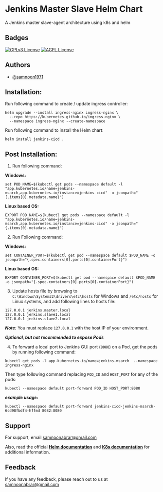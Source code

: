 # Jenkins Master Slave Helm Chart
A Jenkins master slave-agent architecture using k8s and helm



## Badges

[![GPLv3 License](https://img.shields.io/badge/License-GPL%20v3-yellow.svg)](https://opensource.org/licenses/)
[![AGPL License](https://img.shields.io/badge/license-AGPL-blue.svg)](http://www.gnu.org/licenses/agpl-3.0)



## Authors

- [@samnoon1971](https://www.github.com/samnoon1971)


## Installation:

Run following command to create / update ingress controller:

```
helm upgrade --install ingress-nginx ingress-nginx \
  --repo https://kubernetes.github.io/ingress-nginx \
  --namespace ingress-nginx --create-namespace
```
Run following command to install the Helm chart:


```
helm install jenkins-cicd .  
```

## Post Installation:
1. Run following command:

**Windows:**
```
set POD_NAME=$(kubectl get pods --namespace default -l "app.kubernetes.io/name=jenkins-msarch,app.kubernetes.io/instance=jenkins-cicd" -o jsonpath="{.items[0].metadata.name}")
```
**Linux based OS:**
```
EXPORT POD_NAME=$(kubectl get pods --namespace default -l "app.kubernetes.io/name=jenkins-msarch,app.kubernetes.io/instance=jenkins-cicd" -o jsonpath="{.items[0].metadata.name}")
```
2. Run Following command:

**Windows:**
```
set CONTAINER_PORT=$(kubectl get pod --namespace default $POD_NAME -o jsonpath="{.spec.containers[0].ports[0].containerPort}")
```
**Linux based OS:**
```
EXPORT CONTAINER_PORT=$(kubectl get pod --namespace default $POD_NAME -o jsonpath="{.spec.containers[0].ports[0].containerPort}")
```
3. Update hosts file by browsing to `C:\Windows\System32\drivers\etc\hosts` for Windows and `/etc/hosts` for Linux systems, and add following lines to hosts file:

```
127.0.0.1 jenkins.master.local
127.0.0.1 jenkins.slave1.local
127.0.0.1 jenkins.slave2.local
```
***Note:*** You must replace `127.0.0.1` with the host IP of your environment.

***Optional, but not recommended to expose Pods***

4. To forward a local port to Jenkins GUI port (`8080`) on a Pod, get the pods by running following command:

```
kubectl get pods -l app.kubernetes.io/name=jenkins-msarch  --namespace ingress-nginx
```
Then type following command replacing `POD_ID` and `HOST_PORT` for any of the pods:

```
kubectl --namespace default port-forward POD_ID HOST_PORT:8080
```

***example usage:***

```
kubectl --namespace default port-forward jenkins-cicd-jenkins-msarch-6cd98fbdf4-hffmd 8082:8080
```


## Support

For support, email samnoonabrar@gmail.com


Also, read the official **[Helm documentation](https://helm.sh/docs/)** and **[K8s documentation](https://kubernetes.io/docs/home/)** for additional information.

## Feedback

If you have any feedback, please reach out to us at samnoonabrar@gmail.com
  
